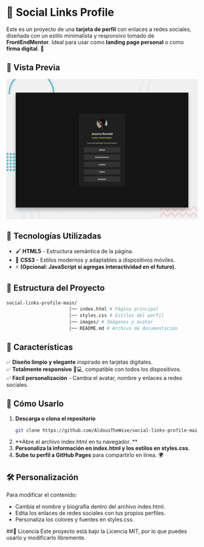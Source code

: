 # 🔗 Social Links Profile

Este es un proyecto de una **tarjeta de perfil** con enlaces a redes sociales, diseñada con un estilo minimalista y responsivo tomado de **FrontEndMentor**. Ideal para usar como **landing page personal** o como **firma digital**. 🚀  

## 🎨 Vista Previa

![Vista previa del perfil](preview.jpg)

## 🚀 Tecnologías Utilizadas

- 🖌️ **HTML5** - Estructura semántica de la página.
- 🎨 **CSS3** - Estilos modernos y adaptables a dispositivos móviles.
- ⚡ **(Opcional: JavaScript si agregas interactividad en el futuro)**.

## 📂 Estructura del Proyecto

```bash
social-links-profile-main/ 
                       │── index.html # Página principal 
                       │── styles.css # Estilos del perfil 
                       │── images/ # Imágenes y avatar 
                       │── README.md # Archivo de documentación
```
## 🎯 Características

✅ **Diseño limpio y elegante** inspirado en tarjetas digitales.  
✅ **Totalmente responsivo** 📱💻, compatible con todos los dispositivos.  
✅ **Fácil personalización** - Cambia el avatar, nombre y enlaces a redes sociales.  

## 🚀 Cómo Usarlo

1. **Descarga o clona el repositorio**  
   ```sh
   git clone https://github.com/AldousTheWise/social-links-profile-main.git

2. **Abre el archivo index.html en tu navegador. **
3. **Personaliza la información en index.html y los estilos en styles.css.**
4. **Sube tu perfil a GitHub Pages** para compartirlo en línea. 🌍

## 🛠️ Personalización
Para modificar el contenido:

- Cambia el nombre y biografía dentro del archivo index.html.
- Edita los enlaces de redes sociales con tus propios perfiles.
- Personaliza los colores y fuentes en styles.css.

##📜 Licencia
Este proyecto está bajo la Licencia MIT, por lo que puedes usarlo y modificarlo libremente.
